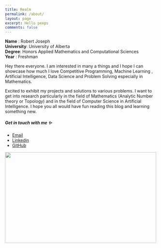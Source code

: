 ```yaml
---
title: Realm 
permalink: /about/
layout: page
excerpt: Hello peeps
comments: false
---
```

**Name** : Robert Joseph  
**University**: University of Alberta  
**Degree**: Honors Applied Mathematics and Computational Sciences  
**Year** : Freshman  

Hey there everyone. I am interested in many a things and I hope I can showcase how much I love Competitive Programming, Machine Learning , Artificial Intelligence, Data Science and Problem Solving especially in Mathematics.  

Excited to exhibit my projects and solutions to various problems. I want to get into research particularly in the field of Mathematics (Analytic Number theory or Topology) and in the field of Computer Science in Artificial Intelligence. I hope you all would have fun reading this blog and learning something new.

##### Get in touch with me ✨

- [Email](robujsph2001@gmail.com)
- [Linkedin](https://www.linkedin.com/in/robert-joseph-2001/)
- [GitHub](http://github.com/Robertboy18)

<img src="https://i.ibb.co/wZqhNSG/ogp.png" width="500" height="300" />
